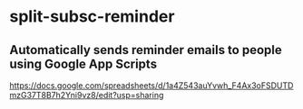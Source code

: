 # split-subsc-reminder
## Automatically sends reminder emails to people using Google App Scripts
https://docs.google.com/spreadsheets/d/1a4Z543auYvwh_F4Ax3oFSDUTDmzG37T8B7h2Yni9vz8/edit?usp=sharing
